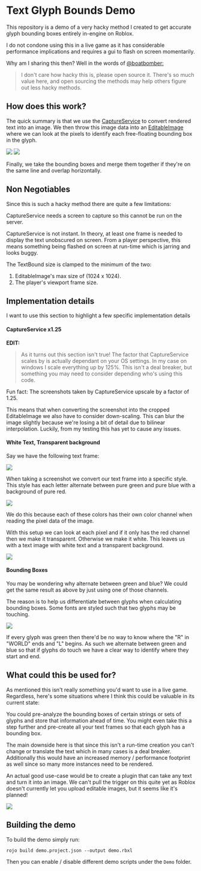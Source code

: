 # Text Glyph Bounds Demo
 
This repository is a demo of a very hacky method I created to get accurate glyph bounding boxes entirely in-engine on Roblox. 

I do not condone using this in a live game as it has considerable performance implications and requires a gui to flash on screen momentarily.

Why am I sharing this then? Well in the words of [@boatbomber:](https://x.com/BoatbomberRBLX/status/1762224612132454432)
> I don't care how hacky this is, please open source it. There's so much value here, and open sourcing the methods may help others figure out less hacky methods.

## How does this work?

The quick summary is that we use the [CaptureService](https://create.roblox.com/docs/reference/engine/classes/CaptureService) to convert rendered text into an image. We then throw this image data into an [EditableImage](https://create.roblox.com/docs/reference/engine/classes/EditableImage) where we can look at the pixels to identify each free-floating bounding box in the glyph.

![](images/Glyph.png)
![](images/GlyphFloatBounds.png)

Finally, we take the bounding boxes and merge them together if they're on the same line and overlap horizontally.

## Non Negotiables

Since this is such a hacky method there are quite a few limitations:

CaptureService needs a screen to capture so this cannot be run on the server. 

CaptureService is not instant. In theory, at least one frame is needed to display the text unobscured on screen. From a player perspective, this means something being flashed on screen at run-time which is jarring and looks buggy.

The TextBound size is clamped to the minimum of the two:
1. EditableImage's max size of (1024 x 1024).
2. The player's viewport frame size.

## Implementation details

I want to use this section to highlight a few specific implementation details

#### CaptureService x1.25

**EDIT:**
> As it turns out this section isn't true! The factor that CaptureService scales by is actually dependant on your OS settings. In my case on windows I scale everything up by 125%. This isn't a deal breaker, but something you may need to consider depending who's using this code.

Fun fact: The screenshots taken by CaptureService upscale by a factor of 1.25.

This means that when converting the screenshot into the cropped EditableImage we also have to consider down-scaling. This can blur the image slightly because we're losing a bit of detail due to bilinear interpolation. Luckily, from my testing this has yet to cause any issues.

#### White Text, Transparent background

Say we have the following text frame:

![](images/Unmodified.png)

When taking a screenshot we convert our text frame into a specific style. This style has each letter alternate between pure green and pure blue with a background of pure red.

![](images/RGBChannels.png)

We do this because each of these colors has their own color channel when reading the pixel data of the image.

With this setup we can look at each pixel and if it only has the red channel then we make it transparent. Otherwise we make it white. This leaves us with a text image with white text and a transparent background.

![](images/WhiteTransparent.png)

#### Bounding Boxes

You may be wondering why alternate between green and blue? We could get the same result as above by just using one of those channels.

The reason is to help us differentiate between glyphs when calculating bounding boxes. Some fonts are styled such that two glyphs may be touching.

![](images/OverlapFont.png)

If every glyph was green then there'd be no way to know where the "R" in "WORLD" ends and "L" begins. As such we alternate between green and blue so that if glyphs do touch we have a clear way to identify where they start and end.

## What could this be used for?

As mentioned this isn't really something you'd want to use in a live game. Regardless, here's some situations where I think this could be valuable in its current state:

You could pre-analyze the bounding boxes of certain strings or sets of glyphs and store that information ahead of time. You might even take this a step further and pre-create all your text frames so that each glyph has a bounding box.

The main downside here is that since this isn't a run-time creation you can't change or translate the text which in many cases is a deal breaker. Additionally this would have an increased memory / performance footprint as well since so many more instances need to be rendered.

An actual good use-case would be to create a plugin that can take any text and turn it into an image. We can't pull the trigger on this quite yet as Roblox doesn't currently let you upload editable images, but it seems like it's planned!

![](images/LiveImageGeneration.gif)

## Building the demo

To build the demo simply run:

```
rojo build demo.project.json --output demo.rbxl
```

Then you can enable / disable different demo scripts under the `Demo` folder.
